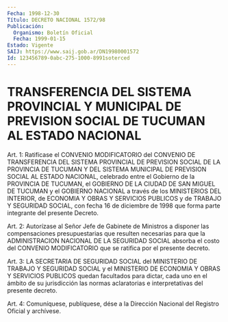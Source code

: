 ```yaml
---
Fecha: 1998-12-30
Título: DECRETO NACIONAL 1572/98
Publicación:
  Organismo: Boletín Oficial
  Fecha: 1999-01-15
Estado: Vigente
SAIJ: https://www.saij.gob.ar/DN19980001572
Id: 123456789-0abc-275-1000-8991soterced
---
```

# TRANSFERENCIA DEL SISTEMA PROVINCIAL Y MUNICIPAL DE PREVISION SOCIAL DE TUCUMAN AL ESTADO NACIONAL

<a id="1"></a>
Art. 1:  Ratifícase  el CONVENIO MODIFICATORIO del CONVENIO DE TRANSFERENCIA DEL SISTEMA PROVINCIAL  DE  PREVISION  SOCIAL  DE  LA PROVINCIA DE TUCUMAN Y DEL SISTEMA MUNICIPAL DE PREVISION SOCIAL AL ESTADO  NACIONAL,  celebrado  entre  el Gobierno de la PROVINCIA DE TUCUMAN, el GOBIERNO DE LA CIUDAD DE SAN  MIGUEL  DE  TUCUMAN  y el GOBIERNO  NACIONAL  a  través  de  los MINISTERIOS DEL INTERIOR, de ECONOMIA Y OBRAS Y SERVICIOS PUBLICOS  y  de  TRABAJO  Y  SEGURIDAD SOCIAL,  con  fecha  16  de  diciembre  de  1998  que  forma  parte integrante del presente Decreto.

<a id="2"></a>
Art.  2: Autorízase  al  Señor  Jefe  de Gabinete de Ministros a disponer las compensaciones presupuestarias que resulten necesarias para que la ADMINISTRACION NACIONAL DE LA  SEGURIDAD SOCIAL absorba el costo del CONVENIO MODIFICATORIO que se ratifica por el presente decreto.

<a id="3"></a>
Art.  3:  LA  SECRETARIA  DE SEGURIDAD SOCIAL del  MINISTERIO  DE TRABAJO Y SEGURIDAD SOCIAL y  el  MINISTERIO  DE ECONOMIA Y OBRAS Y SERVICIOS PUBLICOS quedan facultados para dictar,  cada  uno  en el ámbito de su jurisdicción las normas aclaratorias e interpretativas del presente decreto.

<a id="4"></a>
Art. 4: Comuníquese, publíquese, dése a la Dirección Nacional  del Registro  Oficial  y  archívese.